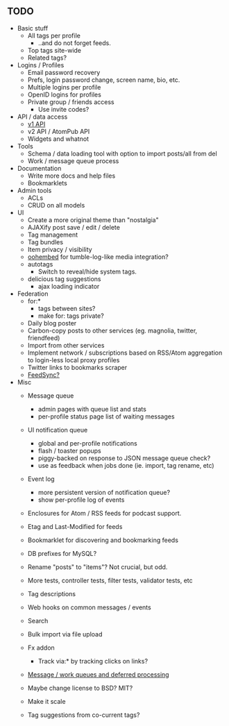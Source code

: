 ## TODO

* Basic stuff
    * All tags per profile
        * ..and do not forget feeds.
    * Top tags site-wide
    * Related tags?
* Logins / Profiles
    * Email password recovery
    * Prefs, login password change, screen name, bio, etc.
    * Multiple logins per profile
    * OpenID logins for profiles
    * Private group / friends access
        * Use invite codes?
* API / data access
    * [v1 API][v1api]
    * v2 API / AtomPub API
    * Widgets and whatnot
* Tools
    * Schema / data loading tool with option to import posts/all from del
    * Work / message queue process
* Documentation
    * Write more docs and help files
    * Bookmarklets
* Admin tools
    * ACLs
    * CRUD on all models
* UI
    * Create a more original theme than "nostalgia"
    * AJAXify post save / edit / delete
    * Tag management
    * Tag bundles
    * Item privacy / visibility
    * [oohembed][oembed] for tumble-log-like media integration?
    * autotags
        * Switch to reveal/hide system tags.
    * delicious tag suggestions
        * ajax loading indicator
* Federation
    * for:* 
        * tags between sites?
        * make for: tags private?
    * Daily blog poster
    * Carbon-copy posts to other services (eg. magnolia, twitter, friendfeed)
    * Import from other services
    * Implement network / subscriptions based on RSS/Atom aggregation to login-less local proxy profiles
    * Twitter links to bookmarks scraper
    * [FeedSync?](http://dev.live.com/feedsync/spec/spec.aspx)
* Misc
    * Message queue
        * admin pages with queue list and stats
        * per-profile status page list of waiting messages
    * UI notification queue
        * global and per-profile notifications
        * flash / toaster popups
        * piggy-backed on response to JSON message queue check?
        * use as feedback when jobs done (ie. import, tag rename, etc)
    * Event log
        * more persistent version of notification queue?
        * show per-profile log of events
    * Enclosures for Atom / RSS feeds for podcast support.
    * Etag and Last-Modified for feeds
    * Bookmarklet for discovering and bookmarking feeds
    * DB prefixes for MySQL?
    * Rename "posts" to "items"?  Not crucial, but odd.
    * More tests, controller tests, filter tests, validator tests, etc
    * Tag descriptions
    * Web hooks on common messages / events
    * Search
    * Bulk import via file upload
    * Fx addon
        * Track via:* by tracking clicks on links?
    * [Message / work queues and deferred processing][queues]
    * Maybe change license to BSD?  MIT?
    * Make it scale

    * Tag suggestions from co-current tags?

[oembed]: http://oohembed.com/
[v1api]: http://delicious.com/help/api
[queues]: http://decafbad.com/blog/2008/07/04/queue-everything-and-delight-everyone
